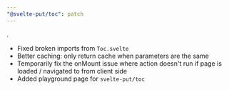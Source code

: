 ```yaml
---
"@svelte-put/toc": patch
---
```


.

- Fixed broken imports from `Toc.svelte`
- Better caching: only return cache when parameters are the same
- Temporarily fix the onMount issue where action doesn't run if page is loaded / navigated to from client side
- Added playground page for `svelte-put/toc`
